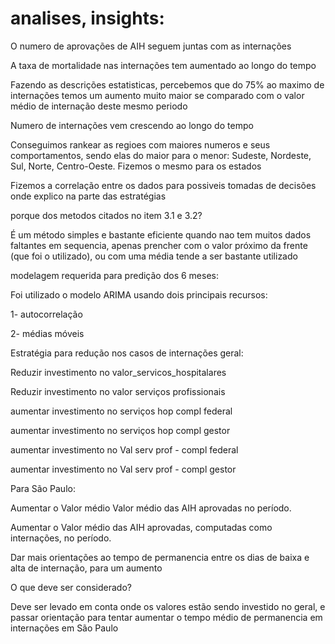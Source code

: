 # analises, insights:

O numero de aprovações de AIH seguem juntas com as internações

A taxa de mortalidade nas internações tem aumentado ao longo do tempo

Fazendo as descrições estatisticas, percebemos que do 75% ao maximo de internações temos um aumento muito maior se comparado com o valor médio de internação deste mesmo periodo

Numero de internações vem crescendo ao longo do tempo

Conseguimos rankear as regioes com maiores numeros e seus comportamentos, sendo elas do maior para o menor: Sudeste, Nordeste, Sul, Norte, Centro-Oeste. Fizemos o mesmo para os estados

Fizemos a correlação entre os dados para possiveis tomadas de decisões onde explico na parte das estratégias

porque dos metodos citados no item 3.1 e 3.2?

É um método simples e bastante eficiente quando nao tem muitos dados faltantes em sequencia, apenas prencher com o valor próximo da frente (que foi o utilizado), ou com uma média tende a ser bastante utilizado

modelagem requerida para predição dos 6 meses:

Foi utilizado o modelo ARIMA usando dois principais recursos:

1- autocorrelação

2- médias móveis

Estratégia para redução nos casos de internações geral:

Reduzir investimento no valor_servicos_hospitalares

Reduzir investimento no valor serviços profissionais

aumentar investimento no serviços hop compl federal

aumentar investimento no serviços hop compl gestor

aumentar investimento no Val serv prof - compl federal

aumentar investimento no Val serv prof - compl gestor

Para São Paulo:

Aumentar o Valor médio Valor médio das AIH aprovadas no período.

Aumentar o Valor médio das AIH aprovadas, computadas como internações, no período.

Dar mais orientações ao tempo de permanencia entre os dias de baixa e alta de internação, para um aumento

O que deve ser considerado?

Deve ser levado em conta onde os valores estão sendo investido no geral, e passar orientação para tentar aumentar o tempo médio de permanencia em internações em São Paulo

